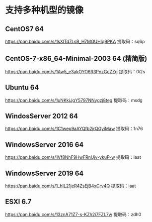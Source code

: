 # 支持多种机型的镜像

## CentOS7 64

https://pan.baidu.com/s/1sXlTd7LsB_H7MGUHIq9PKA 提取码：sq6p

## CentOS-7-x86_64-Minimal-2003 64 (精简版)

https://pan.baidu.com/s/1Aw5_e3akOYO6R3PnzGcZZg 提取码：0i2s

## Ubuntu 64

https://pan.baidu.com/s/1uNKkjJgY5797NNygzj8teg 提取码：msdg

## WindosServer 2012 64

https://pan.baidu.com/s/1C1wep9aAYQfb2jrQGyiMaw 提取码：1n76

## WindowsServer 2016 64

https://pan.baidu.com/s/1Vf8NhF9HwFRnUjv-ykuP-w 提取码：iaat

## WindowsServer 2019 64

https://pan.baidu.com/s/1_hIL21jeR4ZsEjB4xCrv4Q 提取码：iaat

## ESXI 6.7

https://pan.baidu.com/s/13znA71Z7-s-KZh2i7FZL7w 提取码：zdh0
